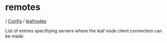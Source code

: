 # remotes

/ [Config](../../index.md) / [leafnodes](../index.md) 

List of entries specifiying servers where the leaf
node client connection can be made.

